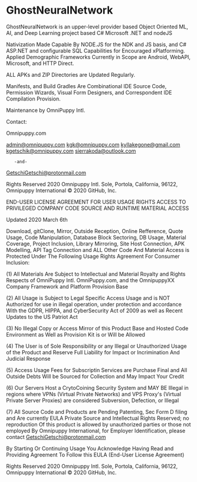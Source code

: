 # GhostNeuralNetwork
GhostNeuralNetwork is an upper-level provider based Object Oriented ML, AI, and Deep Learning project based C# Microsoft .NET and nodeJS

Nativization Made Capable By NODE.JS for the NDK and JS basis, and C# ASP.NET and configurable SQL
Capabilities for Encouraged xPlatforming. Applied Demographic Frameworks
Currently in Scope are Android, WebAPI, Microsoft, and HTTP Direct.


ALL APKs and ZIP Directories are Updated Regularly. 

Manifests, and Build Gradles Are Combinational IDE Source Code, Permission Wizards, Visual Form Designers, and Correspondent IDE Compilation
Provision.

Maintenance by  OmniPuppy Intl. 

Contact:

  Omnipuppy.com

admin@omnipuppy.com
kgk@omnipuppy.com
kyllakegone@gmail.com
kgetschik@omnipuppy.com
sierrakoda@outlook.com
    
       -and-

GetschiGetschi@protonmail.com

Rights Reserved 2020 Omnipuppy Intl. Sole, Portola, California, 96122, Omnipuppy International 
© 2020 GitHub, Inc.



END-USER LICENSE AGREEMENT FOR USER USAGE RIGHTS
ACCESS TO PRIVILEGED COMPANY CODE SOURCE AND 
RUNTIME MATERIAL ACCESS

Updated 2020 March 6th

Download, gitClone, Mirror, Outside Reception, 
Online Refference, Quote Usage, Code Manipulation,
Database Block Sectoring, DB Usage, Material Coverage,
Project Inclusion, Library Mirroring, Site Host Connection,
APK Modelling, API Tag Connection and ALL Other Code 
And Material Access is Protected Under The Following Usage
Rights Agreement For Consumer Inclusion: 

(1) All Materials Are Subject to Intellectual and Material
Royalty and Rights Respects of OmniPuppy Intl. OmniPuppy.com, 
and the OmnipuppyXX Company Framework and Platform Provision Base 

(2) All Usage is Subject to Legal Specific Access Usage and is NOT 
Authorized for use in illegal operation, under protection and accordance
With the GDPR, HIPPA, and CyberSecurity Act of 2009 as well as 
Recent Updates to the US Patriot Act

(3) No Illegal Copy or Access Mirror of this Product Base and Hosted
Code Environment as Well as Provision Kit is or Will be Allowed

(4) The User is of Sole Responsibility or any Illegal or Unauthorized
Usage of the Product and Reserve Full Liability for Impact or Incrimination
And Judicial Response

(5) Access Usage Fees for Subscriptin Services are Purchase Final and All
Outside Debts Will be Sourced for Collection and May Impact 
Your Credit

(6) Our Servers Host a CrytoCoining Security System and 
MAY BE Illegal in regions where VPNs (Virtual Private Networks) and 
VPS Proxy's (Virtual Private Server Proxies) are considered Subversion,
Defection, or Illegal

(7) All Source Code and Products are Pending Patenting, Sec Form D filing and 
Are currently EULA Private Source and Intellectual Rights Reserved; no reproduction
Of this product is allowed by unauthorized parties or those not employed 
By Omnipuppy International, for Employer Identification, please contact
 GetschiGetschi@protonmail.com

By Starting Or Continuing Usage You Acknowledge Having Read and Providing Agreement 
To Follow this EULA (End-User License Agreement)

Rights Reserved 2020 Omnipuppy Intl. Sole, Portola, California, 96122, Omnipuppy International 
© 2020 GitHub, Inc.
